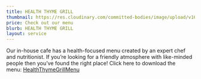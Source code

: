```yaml
---
title: HEALTH THYME GRILL
thumbnail: https://res.cloudinary.com/committed-bodies/image/upload/v1642662882/services/Committed-Bodies-Meals-Delivery-meal-prep-2.png
price: Check out our menu
blurb: HEALTH THYME GRILL
layout: service
---
```

Our in-house cafe has a health-focused menu created by an expert chef and nutritionist. If you’re looking for a friendly atmosphere with like-minded people then you’ve found the right place! Click here to download the menu: [HealthThymeGrillMenu](https://committedbodies.co.za/wp-content/uploads/2020/07/HealthThymeGrillMenu.pdf)